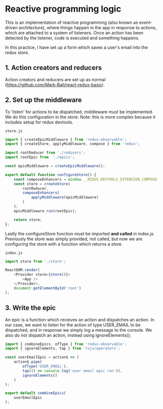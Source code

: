 # Reactive programming logic

This is an implementation of reactive programming (also known as event-driven architecture), where things happen in the app in response to actions, which are attached to a system of listeners. Once an action has been detected by the listener, code is executed and something happens.

In this practice, I have set up a form which saves a user's email into the redux store.

## 1. Action creators and reducers

Action creators and reducers are set up as normal (https://github.com/Mark-Ball/react-redux-basic).

## 2. Set up the middleware

To 'listen' for actions to be dispatched, middleware must be implemented. We do this configuration in the store. Note: this is more complex because it includes setup for redux devtools.

```store.js```
```javascript
import { createEpicMiddleware } from 'redux-observable';
import { createStore, applyMiddleware, compose } from 'redux';

import rootReducer from './reducers';
import rootEpic from  './epics';

const epicMiddleware = createEpicMiddleware();

export default function configureStore() {
    const composeEnhancers = window.__REDUX_DEVTOOLS_EXTENSION_COMPOSE__ || compose;
    const store = createStore(
        rootReducer,
        composeEnhancers(
            applyMiddleware(epicMiddleware)
        )
    );
    epicMiddleware.run(rootEpic);

    return store;
};
```

Lastly the configureStore function must be imported __and called__ in index.js. Previously the store was simply provided, not called, but now we are configuring the store with a function which returns a store.

```index.js```
```javascript
import store from './store';

ReactDOM.render(
    <Provider store={store()}>
        <App />
    </Provider>,
    document.getElementById('root')
);
```

## 3. Write the epic

An epic is a function which receives an action and dispatches an action. In our case, we want to listen for the action of type USER_EMAIL to be dispatched, and in response we simply log a message to the console. We also do not dispatch an action, instead using ignoreElements();

```javascript
import { combineEpics, ofType } from 'redux-observable';
import { ignoreElements, tap } from 'rxjs/operators';

const userEmailEpic = action$ => (
    action$.pipe(
        ofType('USER_EMAIL'),
        tap(() => console.log('user email epic ran')),
        ignoreElements()
    )
);

export default combineEpics(
    userEmailEpic
);
```